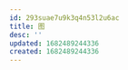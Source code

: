 ```yaml
---
id: 293suae7u9k3q4n53l2u6ac
title: 图
desc: ''
updated: 1682489244336
created: 1682489244336
---
```

